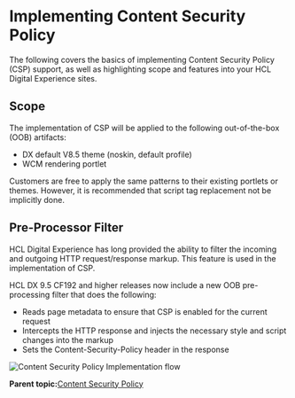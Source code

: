 # Implementing Content Security Policy

The following covers the basics of implementing Content Security Policy \(CSP\) support, as well as highlighting scope and features into your HCL Digital Experience sites.

## Scope

The implementation of CSP will be applied to the following out-of-the-box \(OOB\) artifacts:

-   DX default V8.5 theme \(noskin, default profile\)
-   WCM rendering portlet

Customers are free to apply the same patterns to their existing portlets or themes. However, it is recommended that script tag replacement not be implicitly done.

## Pre-Processor Filter

HCL Digital Experience has long provided the ability to filter the incoming and outgoing HTTP request/response markup. This feature is used in the implementation of CSP.

HCL DX 9.5 CF192 and higher releases now include a new OOB pre-processing filter that does the following:

-   Reads page metadata to ensure that CSP is enabled for the current request
-   Intercepts the HTTP response and injects the necessary style and script changes into the markup
-   Sets the Content-Security-Policy header in the response

![Content Security Policy Implementation flow](../images/csp-implementation-flow-2.png)

**Parent topic:**[Content Security Policy](../security/content_security_policy.md)

